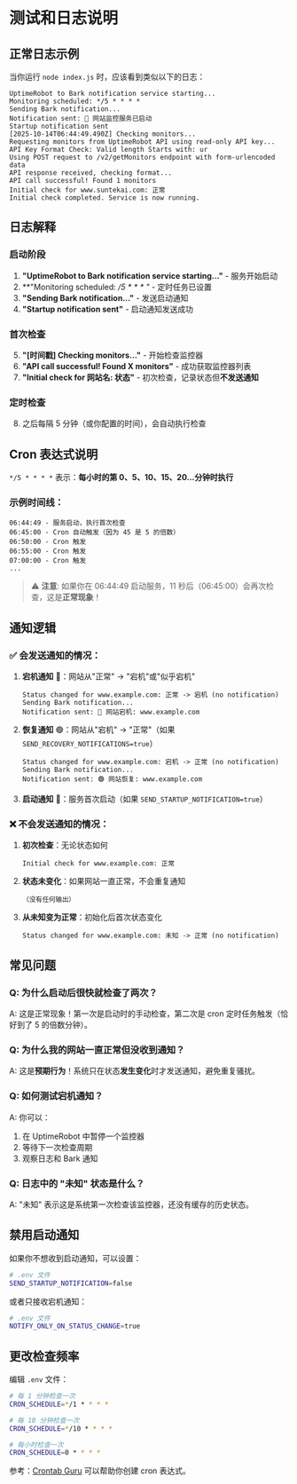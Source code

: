 # 测试和日志说明

## 正常日志示例

当你运行 `node index.js` 时，应该看到类似以下的日志：

```
UptimeRobot to Bark notification service starting...
Monitoring scheduled: */5 * * * *
Sending Bark notification...
Notification sent: 🚀 网站监控服务已启动
Startup notification sent
[2025-10-14T06:44:49.490Z] Checking monitors...
Requesting monitors from UptimeRobot API using read-only API key...
API Key Format Check: Valid length Starts with: ur
Using POST request to /v2/getMonitors endpoint with form-urlencoded data
API response received, checking format...
API call successful! Found 1 monitors
Initial check for www.suntekai.com: 正常
Initial check completed. Service is now running.
```

## 日志解释

### 启动阶段
1. **"UptimeRobot to Bark notification service starting..."** - 服务开始启动
2. **"Monitoring scheduled: */5 * * * *"** - 定时任务已设置
3. **"Sending Bark notification..."** - 发送启动通知
4. **"Startup notification sent"** - 启动通知发送成功

### 首次检查
5. **"[时间戳] Checking monitors..."** - 开始检查监控器
6. **"API call successful! Found X monitors"** - 成功获取监控器列表
7. **"Initial check for 网站名: 状态"** - 初次检查，记录状态但**不发送通知**

### 定时检查
8. 之后每隔 5 分钟（或你配置的时间），会自动执行检查

## Cron 表达式说明

`*/5 * * * *` 表示：**每小时的第 0、5、10、15、20...分钟时执行**

### 示例时间线：
```
06:44:49 - 服务启动，执行首次检查
06:45:00 - Cron 自动触发（因为 45 是 5 的倍数）
06:50:00 - Cron 触发
06:55:00 - Cron 触发
07:00:00 - Cron 触发
...
```

> ⚠️ **注意**: 如果你在 06:44:49 启动服务，11 秒后（06:45:00）会再次检查，这是**正常现象**！

## 通知逻辑

### ✅ 会发送通知的情况：

1. **宕机通知** 🔴：网站从"正常" → "宕机"或"似乎宕机"
   ```
   Status changed for www.example.com: 正常 -> 宕机 (no notification)
   Sending Bark notification...
   Notification sent: 🔴 网站宕机: www.example.com
   ```

2. **恢复通知** 🟢：网站从"宕机" → "正常"（如果 `SEND_RECOVERY_NOTIFICATIONS=true`）
   ```
   Status changed for www.example.com: 宕机 -> 正常 (no notification)
   Sending Bark notification...
   Notification sent: 🟢 网站恢复: www.example.com
   ```

3. **启动通知** 🚀：服务首次启动（如果 `SEND_STARTUP_NOTIFICATION=true`）

### ❌ 不会发送通知的情况：

1. **初次检查**：无论状态如何
   ```
   Initial check for www.example.com: 正常
   ```

2. **状态未变化**：如果网站一直正常，不会重复通知
   ```
   （没有任何输出）
   ```

3. **从未知变为正常**：初始化后首次状态变化
   ```
   Status changed for www.example.com: 未知 -> 正常 (no notification)
   ```

## 常见问题

### Q: 为什么启动后很快就检查了两次？
A: 这是正常现象！第一次是启动时的手动检查，第二次是 cron 定时任务触发（恰好到了 5 的倍数分钟）。

### Q: 为什么我的网站一直正常但没收到通知？
A: 这是**预期行为**！系统只在状态**发生变化**时才发送通知，避免重复骚扰。

### Q: 如何测试宕机通知？
A: 你可以：
1. 在 UptimeRobot 中暂停一个监控器
2. 等待下一次检查周期
3. 观察日志和 Bark 通知

### Q: 日志中的 "未知" 状态是什么？
A: "未知" 表示这是系统第一次检查该监控器，还没有缓存的历史状态。

## 禁用启动通知

如果你不想收到启动通知，可以设置：

```bash
# .env 文件
SEND_STARTUP_NOTIFICATION=false
```

或者只接收宕机通知：

```bash
# .env 文件
NOTIFY_ONLY_ON_STATUS_CHANGE=true
```

## 更改检查频率

编辑 `.env` 文件：

```bash
# 每 1 分钟检查一次
CRON_SCHEDULE=*/1 * * * *

# 每 10 分钟检查一次
CRON_SCHEDULE=*/10 * * * *

# 每小时检查一次
CRON_SCHEDULE=0 * * * *
```

参考：[Crontab Guru](https://crontab.guru/) 可以帮助你创建 cron 表达式。

